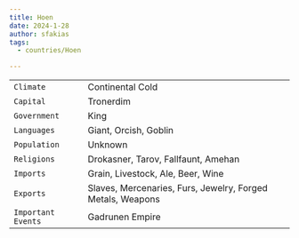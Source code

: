 ```yaml
---
title: Hoen
date: 2024-1-28
author: sfakias
tags:
  - countries/Hoen

---
```

| | |
| --- | --- |
| `Climate` | Continental Cold |
| `Capital` | Tronerdim |
| `Government` | King |
| `Languages` | Giant, Orcish, Goblin |
| `Population` | Unknown |
| `Religions` | Drokasner, Tarov, Fallfaunt, Amehan |
| `Imports` | Grain, Livestock, Ale, Beer, Wine |
| `Exports` | Slaves, Mercenaries, Furs, Jewelry, Forged Metals, Weapons |
| `Important Events` | Gadrunen Empire |
